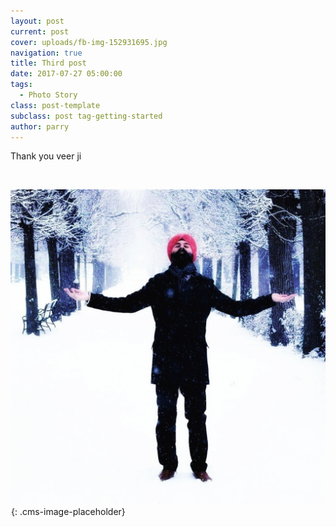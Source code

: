 ```yaml
---
layout: post
current: post
cover: uploads/fb-img-152931695.jpg
navigation: true
title: Third post
date: 2017-07-27 05:00:00
tags:
  - Photo Story
class: post-template
subclass: post tag-getting-started
author: parry
---
```


Thank you veer ji

 

![](/uploads/fb-img-1529316953122-1.jpeg)<br>![](data:image/png;base64,iVBORw0KGgoAAAANSUhEUgAAAAEAAAABCAYAAAAfFcSJAAAADUlEQVQYV2NYtWrVfwAG/gL+NbCogwAAAABJRU5ErkJggg==){: .cms-image-placeholder}